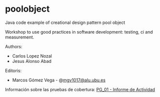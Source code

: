 poolobject
==========


Java code example of creational design pattern pool object

Workshop to use good practices in software development: testing, ci and measurement.

Authors:

- Carlos Lopez Nozal
- Jesus Alonso Abad

Editoris:
- Marcos Gómez Vega - @mgv1017@alu.ubu.es

Información sobre las pruebas de cobertura:
[PG_01 - Informe de Actividad](https://github.com/MarcosGomezVega/poolobject/wiki/PG_01-Informe-de-Actividad)